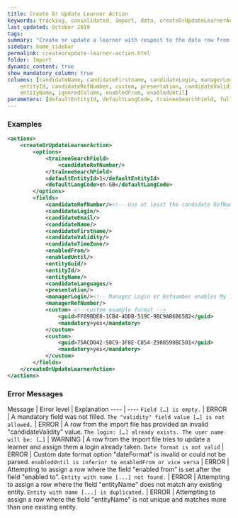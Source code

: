 ```yaml
---
title: Create Or Update Learner Action
keywords: tracking, consolidated, import, data, createOrUpdateLearnerAction
last_updated: October 2019
tags:
summary: "Create or update a learner with respect to the data row from the import file."
sidebar: home_sidebar
permalink: createorupdate-learner-action.html
folder: Import
dynamic_content: true
show_mandatory_column: true
columns: [candidateName, candidateFirstname, candidateLogin, managerLogin, managerRefNumber, candidateEmail, entityGuid, 
    entityId, candidateRefNumber, custom, presentation, candidateValidity, candidateLanguages, candidateTimeZone, 
    entityName, ignoredColumn, enabledFrom, enabledUntil]
parameters: [defaultEntityId, defaultLangCode, traineeSearchField, fullAccess, enableAllLearners, disableImportFlag]
---
```


### Examples

```xml 
<actions>
	<createOrUpdateLearnerAction>
		<options>
			<traineeSearchField>
				<candidateRefNumber/>
			</traineeSearchField>
			<defaultEntityId>1</defaultEntityId>
			<defaultLangCode>en-GB</defaultLangCode>
		</options>
		<fields>
			<candidateRefNumber/><!-- Use at least the candidate RefNumber, Login, Email -->
			<candidateLogin/>
			<candidateEmail/>
			<candidateName/>
			<candidateFirstname/>
			<candidateValidity/>
			<candidateTimeZone/>
			<enabledFrom/>
			<enabledUntil/>
			<entityGuid/>
			<entityId/>
			<entityName/>
			<candidateLanguages/>
			<presentation/>
			<managerLogin/><!-- Manager Login or Refnumber enables My Team -->
			<managerRefNumber/>
			<custom> <!--custom example format -->
				<guid>FF09BDE8-1CB4-4DDB-519C-9BC9AB6B65B2</guid>
				<mandatory>yes</mandatory>
			</custom>
			<custom>
				<guid>75ACD042-50C9-3F8E-C854-2988590BC501</guid>
				<mandatory>yes</mandatory>
			</custom>
		</fields>
	</createOrUpdateLearnerAction>
</actions>
```

### Error Messages

Message | Error level | Explanation
---- | ----
`Field […] is empty.` |	ERROR | A mandatory field was not filled.
`The "validity" field value […] is not allowed.` | ERROR | A row from the import file has provided an invalid "candidateValidity" value.
`The login: […] already exists. The user name will be: […]` | WARNING | A row from the import file tries to update a learner and assign them a login already taken.
`Date format is not valid` | ERROR | Custom date format option "dateFormat" is invalid or could not be parsed.
`enabledUntil is inferior to enabledFrom or vice versa` | ERROR | Attempting to assign a row where the field "enabled from" is set after the field "enabled to".
`Entity with name [...] not found.` | ERROR | Attempting to assign a row where the field "entityName" does not match any existing entity.
`Entity with name [...] is duplicated.` | ERROR | Attempting to assign a row where the field "entityName" is not unique and matches more than one existing entity.
